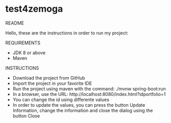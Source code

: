 # test4zemoga

README

Hello, these are the instructions in order to run my project:

REQUIREMENTS

- JDK 8 or above
- Maven 

INSTRUCTIONS

- Download the project from GitHub
- Import the project in your favorite IDE
- Run the project using maven with the command: ./mvnw spring-boot:run
- In a browser, use the URL: http://localhost:8080/index.html?idportfolio=1
- You can change the id using differente values
- In order to update the values, you can press the button Update Information, change the information and close the dialog using the button Close
